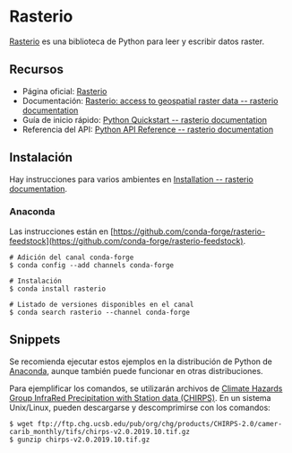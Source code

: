 # Rasterio
[Rasterio](https://github.com/mapbox/rasterio) es una biblioteca de Python para leer y escribir datos raster.

## Recursos
* Página oficial: [Rasterio](https://github.com/mapbox/rasterio)
* Documentación: [Rasterio: access to geospatial raster data -- rasterio documentation](https://rasterio.readthedocs.io/)
* Guía de inicio rápido: [Python Quickstart -- rasterio documentation](https://rasterio.readthedocs.io/en/stable/quickstart.html)
* Referencia del API: [Python API Reference -- rasterio documentation](https://rasterio.readthedocs.io/en/stable/api/)

## Instalación
Hay instrucciones para varios ambientes en [Installation -- rasterio documentation](https://rasterio.readthedocs.io/en/stable/installation.html).

### Anaconda
Las instrucciones están en [https://github.com/conda-forge/rasterio-feedstock](https://github.com/conda-forge/rasterio-feedstock).
```terminal
# Adición del canal conda-forge
$ conda config --add channels conda-forge

# Instalación
$ conda install rasterio

# Listado de versiones disponibles en el canal
$ conda search rasterio --channel conda-forge
```

## Snippets
Se recomienda ejecutar estos ejemplos en la distribución de Python de [Anaconda](https://www.anaconda.com/), aunque también puede funcionar en otras distribuciones.

Para ejemplificar los comandos, se utilizarán archivos de [Climate Hazards Group InfraRed Precipitation with Station data (CHIRPS)](https://www.chc.ucsb.edu/data/chirps). En un sistema Unix/Linux, pueden descargarse y descomprimirse con los comandos:

```terminal
$ wget ftp://ftp.chg.ucsb.edu/pub/org/chg/products/CHIRPS-2.0/camer-carib_monthly/tifs/chirps-v2.0.2019.10.tif.gz
$ gunzip chirps-v2.0.2019.10.tif.gz
```
